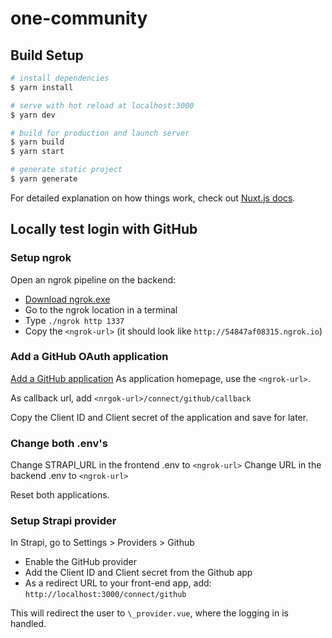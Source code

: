 # one-community

## Build Setup

```bash
# install dependencies
$ yarn install

# serve with hot reload at localhost:3000
$ yarn dev

# build for production and launch server
$ yarn build
$ yarn start

# generate static project
$ yarn generate
```

For detailed explanation on how things work, check out [Nuxt.js docs](https://nuxtjs.org).

## Locally test login with GitHub

### Setup ngrok

Open an ngrok pipeline on the backend:

- [Download ngrok.exe](https://ngrok.com/download)
- Go to the ngrok location in a terminal
- Type `./ngrok http 1337`
- Copy the `<ngrok-url>` (it should look like `http://54847af08315.ngrok.io`)

### Add a GitHub OAuth application

[Add a GitHub application](https://github.com/settings/applications/new)
As application homepage, use the `<ngrok-url>`.

As callback url, add `<nrgok-url>/connect/github/callback`

Copy the Client ID and Client secret of the application and save for later.

### Change both .env's

Change STRAPI_URL in the frontend .env to `<ngrok-url>`
Change URL in the backend .env to `<ngrok-url>`

Reset both applications.

### Setup Strapi provider

In Strapi, go to Settings > Providers > Github

- Enable the GitHub provider
- Add the Client ID and Client secret from the Github app
- As a redirect URL to your front-end app, add: `http://localhost:3000/connect/github`

This will redirect the user to `\_provider.vue`, where the logging in is handled.
